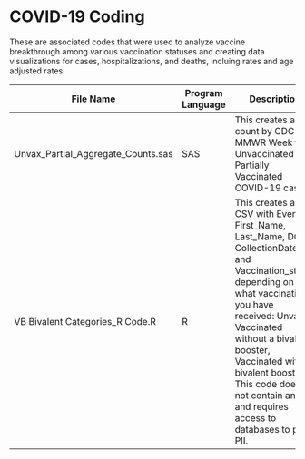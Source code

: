 # COVID-19 Coding

These are associated codes that were used to analyze vaccine breakthrough among various vaccination statuses and creating data visualizations for cases, hospitalizations, and deaths, incluing rates and age adjusted rates.

| File Name | Program Language | Description |
| ------------- | ------------- | ------------- |
| Unvax_Partial_Aggregate_Counts.sas | SAS | This creates a count by CDC MMWR Week for Unvaccinated and Partially Vaccinated COVID-19 cases |
| VB Bivalent Categories_R Code.R | R | This creates a CSV with EventID, First_Name, Last_Name, DOB, CollectionDate, and Vaccination_status depending on what vaccination you have received: Unvax, Vaccinated without a bivalent booster, Vaccinated with a bivalent booster. This code does not contain any PII and requires access to databases to pull PII. |
